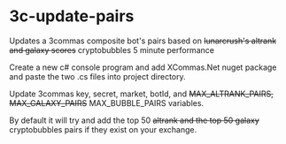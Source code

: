 # 3c-update-pairs
Updates a 3commas composite bot's pairs based on ~~lunarcrush's altrank and galaxy scores~~ cryptobubbles 5 minute performance

Create a new c# console program and add XCommas.Net nuget package and paste the two .cs files into project directory.

Update 3commas key, secret, market, botId, and ~~MAX_ALTRANK_PAIRS, MAX_GALAXY_PAIRS~~ MAX_BUBBLE_PAIRS variables.

By default it will try and add the top 50 ~~altrank and the top 50 galaxy~~ cryptobubbles pairs if they exist on your exchange.
